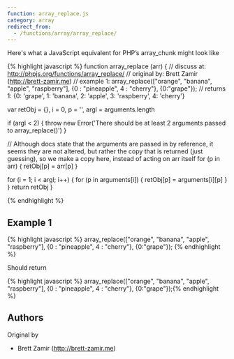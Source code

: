 ```yaml
---
function: array_replace.js
category: array
redirect_from:
  - /functions/array/array_replace/
---
```


<!-- WARNING! This file is auto generated by `npm run web:inject`, do not edit by hand -->

Here's what a JavaScript equivalent for PHP’s array_chunk might look like

{% highlight javascript %}
function array_replace (arr) {
  //  discuss at: http://phpjs.org/functions/array_replace/
  // original by: Brett Zamir (http://brett-zamir.me)
  //   example 1: array_replace(["orange", "banana", "apple", "raspberry"], {0 : "pineapple", 4 : "cherry"}, {0:"grape"});
  //   returns 1: {0: 'grape', 1: 'banana', 2: 'apple', 3: 'raspberry', 4: 'cherry'}

  var retObj = {},
    i = 0,
    p = '',
    argl = arguments.length

  if (argl < 2) {
    throw new Error('There should be at least 2 arguments passed to array_replace()')
  }

  // Although docs state that the arguments are passed in by reference, it seems they are not altered, but rather the copy that is returned (just guessing), so we make a copy here, instead of acting on arr itself
  for (p in arr) {
    retObj[p] = arr[p]
  }

  for (i = 1; i < argl; i++) {
    for (p in arguments[i]) {
      retObj[p] = arguments[i][p]
    }
  }
  return retObj
}

{% endhighlight %}

## Example 1

{% highlight javascript %}
array_replace(["orange", "banana", "apple", "raspberry"], {0 : "pineapple", 4 : "cherry"}, {0:"grape"});
{% endhighlight %}

Should return

{% highlight javascript %}
array_replace(["orange", "banana", "apple", "raspberry"], {0 : "pineapple", 4 : "cherry"}, {0:"grape"});{% endhighlight %}


## Authors


Original by

- Brett Zamir (http://brett-zamir.me)

